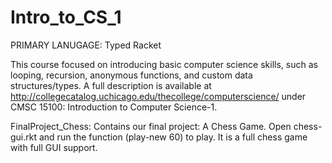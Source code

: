 # Intro_to_CS_1

PRIMARY LANUGAGE: Typed Racket

This course focused on introducing basic computer science skills, such as looping, recursion, anonymous functions, and custom data structures/types.  A full description is available at http://collegecatalog.uchicago.edu/thecollege/computerscience/ 
under CMSC 15100: Introduction to Computer Science-1.

FinalProject_Chess: Contains our final project: A Chess Game. Open chess-gui.rkt and run the function (play-new 60) to play. It is a full chess game with full GUI support. 